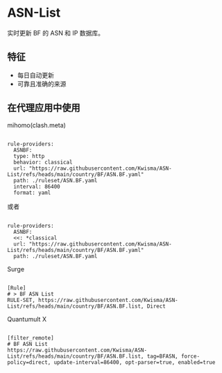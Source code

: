 
# ASN-List
    
实时更新 BF 的 ASN 和 IP 数据库。
    
## 特征
    
- 每日自动更新
- 可靠且准确的来源
    
## 在代理应用中使用
    
mihomo(clash.meta)
   
<pre><code class="language-javascript">
rule-providers:
  ASNBF:
  type: http
  behavior: classical
  url: "https://raw.githubusercontent.com/Kwisma/ASN-List/refs/heads/main/country/BF/ASN.BF.yaml"
  path: ./ruleset/ASN.BF.yaml
  interval: 86400
  format: yaml
</code></pre>

或者

<pre><code class="language-javascript">
rule-providers:
  ASNBF:
  <<: *classical
  url: "https://raw.githubusercontent.com/Kwisma/ASN-List/refs/heads/main/country/BF/ASN.BF.yaml"
  path: ./ruleset/ASN.BF.yaml
</code></pre>
    
Surge
    
<pre><code class="language-javascript">
[Rule]
# > BF ASN List
RULE-SET, https://raw.githubusercontent.com/Kwisma/ASN-List/refs/heads/main/country/BF/ASN.BF.list, Direct
</code></pre>
    
Quantumult X
    
<pre><code class="language-javascript">
[filter_remote]
# BF ASN List
https://raw.githubusercontent.com/Kwisma/ASN-List/refs/heads/main/country/BF/ASN.BF.list, tag=BFASN, force-policy=direct, update-interval=86400, opt-parser=true, enabled=true
</code></pre>
